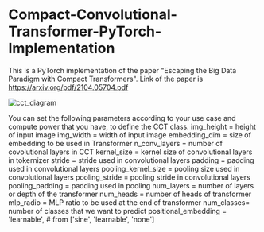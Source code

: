 # Compact-Convolutional-Transformer-PyTorch-Implementation
This is a PyTorch implementation of the paper "Escaping the Big Data Paradigm with Compact Transformers". Link of the paper is https://arxiv.org/pdf/2104.05704.pdf



![cct_diagram](https://user-images.githubusercontent.com/53788836/178954043-982728b0-f99f-431e-9ae9-016446282ae2.png)

You can set the following parameters according to your use case and compute power that you have, to define the CCT class. 
img_height = height of input image
img_width = width of input image
embedding_dim = size of embedding to be used in Transformer
n_conv_layers = number of covolutional layers in CCT
kernel_size = kernel size of convolutional layers in tokernizer
stride = stride used in convolutional layers
padding = padding used in convolutional layers
pooling_kernel_size = pooling size used in convolutional layers 
pooling_stride = pooling stride in convolutional layers
pooling_padding = padding used in pooling 
num_layers = number of layers or depth of the transformer
num_heads = number of heads of transformer
mlp_radio = MLP ratio to be used at the end of transformer
num_classes= number of classes that we want to predict
positional_embedding = 'learnable', # from ['sine', 'learnable', 'none']
